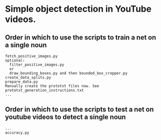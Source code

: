 # Simple object detection in YouTube videos.

## Order in which to use the scripts to train a net on a single noun

```
fetch_positive_images.py
optional:
  filter_positive_images.py
  or
  draw_bounding_boxes.py and then bounded_box_cropper.py
create_data_splits.py
prepare_data.py
Manually create the prototxt files now. See prototxt_generation_instructions.txt
...

```


## Order in which to use the scripts to test a net on youtube videos to detect a single noun

```
...
accuracy.py
```
